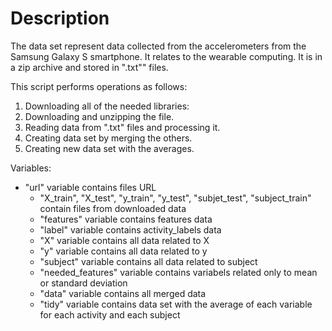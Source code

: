 # Description

The data set represent data collected from the accelerometers from the Samsung Galaxy S smartphone.
It relates to the wearable computing.
It is in a zip archive and stored in ".txt"" files.

This script performs operations as follows:
1. Downloading all of the needed libraries:
2. Downloading and unzipping the file.
3. Reading data from ".txt" files and processing it.
4. Creating data set by merging the others.
5. Creating new data set with the averages.

Variables:
* "url" variable contains files URL
    * "X_train", "X_test", "y_train", "y_test", "subjet_test", "subject_train" contain files from downloaded data
    * "features" variable contains features data
    * "label" variable contains activity_labels data
    * "X" variable contains all data related to X
    * "y" variable contains all data related to y
    * "subject" variable contains all data related to subject
    * "needed_features" variable contains variabels related only to mean or standard deviation
    * "data" variable contains all merged data
    * "tidy" variable contains data set with the average of each variable for each activity and each subject
